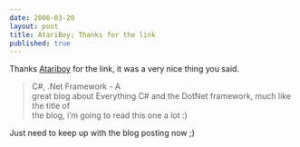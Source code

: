 ```yaml
---
date: 2006-03-20
layout: post
title: AtariBoy; Thanks for the link
published: true
---
```

Thanks <a href="http://atariboy.wordpress.com/2006/03/19/sunday-afternoon-links/">Atariboy</a> for the link, it was a very nice thing you said.<br /><blockquote class="posterous_short_quote">C#, .Net Framework - A<br />great blog about Everything C# and the DotNet framework, much like the title of<br />the blog, i’m going to read this one a lot :)<br />
</blockquote><p />Just need to keep up with the blog posting now ;)<div class="blogger-post-footer"><img class="posterous_download_image" src="https://blogger.googleusercontent.com/tracker/8109338-114284556364122639?l=www.kinlan.co.uk%2Findex.html" height="1" alt="" width="1" /></div>

